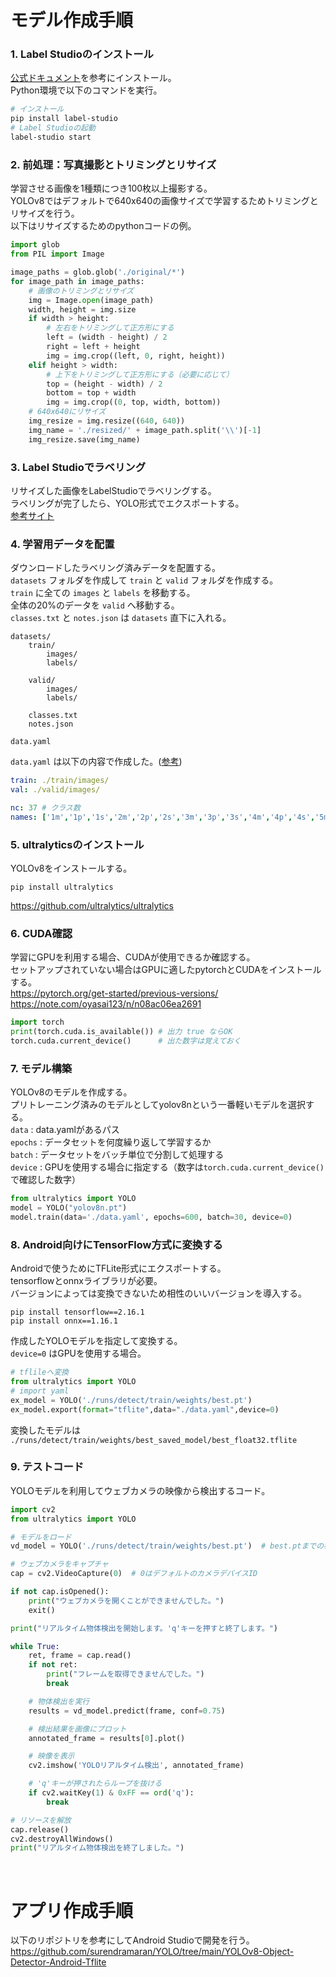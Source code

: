 # モデル作成手順

### 1. Label Studioのインストール
[公式ドキュメント](https://labelstud.io/guide/quick_start)を参考にインストール。<br>
Python環境で以下のコマンドを実行。
```bash
# インストール
pip install label-studio
# Label Studioの起動
label-studio start
```

### 2. 前処理：写真撮影とトリミングとリサイズ
学習させる画像を1種類につき100枚以上撮影する。<br>
YOLOv8ではデフォルトで640x640の画像サイズで学習するためトリミングとリサイズを行う。<br>
以下はリサイズするためのpythonコードの例。
```py
import glob
from PIL import Image

image_paths = glob.glob('./original/*')
for image_path in image_paths:
    # 画像のトリミングとリサイズ
    img = Image.open(image_path)
    width, height = img.size
    if width > height:
        # 左右をトリミングして正方形にする
        left = (width - height) / 2
        right = left + height
        img = img.crop((left, 0, right, height))
    elif height > width:
        # 上下をトリミングして正方形にする（必要に応じて）
        top = (height - width) / 2
        bottom = top + width
        img = img.crop((0, top, width, bottom))
    # 640x640にリサイズ
    img_resize = img.resize((640, 640))
    img_name = './resized/' + image_path.split('\\')[-1]
    img_resize.save(img_name)
```

### 3. Label Studioでラベリング
リサイズした画像をLabelStudioでラベリングする。<br>
ラベリングが完了したら、YOLO形式でエクスポートする。<br>
[参考サイト](https://qiita.com/hirekatsu0523/items/f2f0e1a0f8a9ea92d913)

### 4. 学習用データを配置
ダウンロードしたラベリング済みデータを配置する。<br>
`datasets` フォルダを作成して `train` と `valid` フォルダを作成する。<br>
`train` に全ての `images` と `labels` を移動する。<br>
全体の20%のデータを `valid` へ移動する。<br>
`classes.txt` と `notes.json` は `datasets` 直下に入れる。<br>
```
datasets/
    train/
        images/
        labels/

    valid/
        images/
        labels/

    classes.txt
    notes.json

data.yaml
```
`data.yaml` は以下の内容で作成した。([参考](https://qiita.com/hirekatsu0523/items/f2f0e1a0f8a9ea92d913#%E3%83%87%E3%83%BC%E3%82%BF%E3%82%BB%E3%83%83%E3%83%88%E3%81%AE%E4%BD%9C%E6%88%90))
```yaml
train: ./train/images/
val: ./valid/images/

nc: 37 # クラス数
names: ['1m','1p','1s','2m','2p','2s','3m','3p','3s','4m','4p','4s','5m','5m_red','5p','5p_red','5s','5s_red','6m','6p','6s','7m','7p','7s','8m','8p','8s','9m','9p','9s','chun','haku','hatsu','nan','pei','sha','ton']
```

### 5. ultralyticsのインストール
YOLOv8をインストールする。
```
pip install ultralytics
```
https://github.com/ultralytics/ultralytics

### 6. CUDA確認
学習にGPUを利用する場合、CUDAが使用できるか確認する。<br>
セットアップされていない場合はGPUに適したpytorchとCUDAをインストールする。<br>
https://pytorch.org/get-started/previous-versions/<br>
https://note.com/oyasai123/n/n08ac06ea2691
```py
import torch
print(torch.cuda.is_available()) # 出力 true ならOK
torch.cuda.current_device()      # 出た数字は覚えておく
```

### 7. モデル構築
YOLOv8のモデルを作成する。<br>
プリトレーニング済みのモデルとしてyolov8nという一番軽いモデルを選択する。<br>
`data` : data.yamlがあるパス<br>
`epochs` : データセットを何度繰り返して学習するか<br>
`batch` : データセットをバッチ単位で分割して処理する<br>
`device` : GPUを使用する場合に指定する（数字は`torch.cuda.current_device()`で確認した数字）
```py
from ultralytics import YOLO
model = YOLO("yolov8n.pt")
model.train(data='./data.yaml', epochs=600, batch=30, device=0)
```

### 8. Android向けにTensorFlow方式に変換する
Androidで使うためにTFLite形式にエクスポートする。<br>
tensorflowとonnxライブラリが必要。<br>
バージョンによっては変換できないため相性のいいバージョンを導入する。<br>
```
pip install tensorflow==2.16.1
pip install onnx==1.16.1
```
作成したYOLOモデルを指定して変換する。<br>
`device=0` はGPUを使用する場合。
```py
# tflileへ変換
from ultralytics import YOLO
# import yaml
ex_model = YOLO('./runs/detect/train/weights/best.pt')
ex_model.export(format="tflite",data="./data.yaml",device=0)
```
変換したモデルは `./runs/detect/train/weights/best_saved_model/best_float32.tflite`


### 9. テストコード
YOLOモデルを利用してウェブカメラの映像から検出するコード。<br>
```py
import cv2
from ultralytics import YOLO

# モデルをロード
vd_model = YOLO('./runs/detect/train/weights/best.pt')  # best.ptまでの相対パス

# ウェブカメラをキャプチャ
cap = cv2.VideoCapture(0)  # 0はデフォルトのカメラデバイスID

if not cap.isOpened():
    print("ウェブカメラを開くことができませんでした。")
    exit()

print("リアルタイム物体検出を開始します。'q'キーを押すと終了します。")

while True:
    ret, frame = cap.read()
    if not ret:
        print("フレームを取得できませんでした。")
        break

    # 物体検出を実行
    results = vd_model.predict(frame, conf=0.75)

    # 検出結果を画像にプロット
    annotated_frame = results[0].plot()

    # 映像を表示
    cv2.imshow('YOLOリアルタイム検出', annotated_frame)

    # 'q'キーが押されたらループを抜ける
    if cv2.waitKey(1) & 0xFF == ord('q'):
        break

# リソースを解放
cap.release()
cv2.destroyAllWindows()
print("リアルタイム物体検出を終了しました。")
```
<br>

# アプリ作成手順
以下のリポジトリを参考にしてAndroid Studioで開発を行う。<br>
https://github.com/surendramaran/YOLO/tree/main/YOLOv8-Object-Detector-Android-Tflite